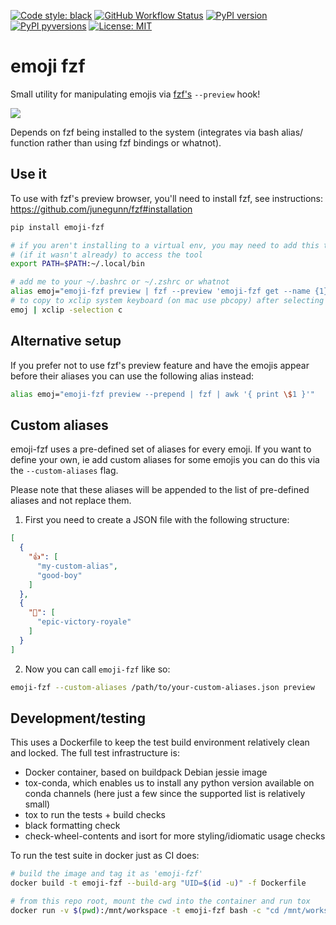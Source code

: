 [![Code style:
black](https://img.shields.io/badge/code%20style-black-000000.svg?style=for-the-badge)](https://github.com/ambv/black)
[![GitHub Workflow
Status](https://img.shields.io/github/workflow/status/noahp/emoji-fzf/main-ci?style=for-the-badge)](https://github.com/noahp/emoji-fzf/actions)
[![PyPI
version](https://img.shields.io/pypi/v/emoji-fzf.svg?style=for-the-badge)](https://pypi.org/project/emoji-fzf/)
[![PyPI
pyversions](https://img.shields.io/pypi/pyversions/emoji-fzf.svg?style=for-the-badge)](https://pypi.python.org/pypi/emoji-fzf/)
[![License:
MIT](https://img.shields.io/badge/License-MIT-brightgreen.svg?style=for-the-badge)](https://opensource.org/licenses/MIT)

# emoji fzf

Small utility for manipulating emojis via
[fzf's](https://github.com/junegunn/fzf) `--preview` hook!

<img src="https://cdn.rawgit.com/noahp/emoji-fzf/assets/demo.svg">

Depends on fzf being installed to the system (integrates via bash alias/
function rather than using fzf bindings or whatnot).

## Use it

To use with fzf's preview browser, you'll need to install fzf, see instructions:
https://github.com/junegunn/fzf#installation

```bash
pip install emoji-fzf

# if you aren't installing to a virtual env, you may need to add this to path
# (if it wasn't already) to access the tool
export PATH=$PATH:~/.local/bin

# add me to your ~/.bashrc or ~/.zshrc or whatnot
alias emoj="emoji-fzf preview | fzf --preview 'emoji-fzf get --name {1}' | cut -d \" \" -f 1 | emoji-fzf get"
# to copy to xclip system keyboard (on mac use pbcopy) after selecting
emoj | xclip -selection c
```

## Alternative setup

If you prefer not to use fzf's preview feature and have the emojis appear
before their aliases you can use the following alias instead:

```bash
alias emoj="emoji-fzf preview --prepend | fzf | awk '{ print \$1 }'"
```

## Custom aliases

emoji-fzf uses a pre-defined set of aliases for every emoji. If you want to
define your own, ie add custom aliases for some emojis you can do this via the
`--custom-aliases` flag.

Please note that these aliases will be appended to the list of pre-defined
aliases and not replace them.

1. First you need to create a JSON file with the following structure:

```json
[
  {
    "👍": [
      "my-custom-alias",
      "good-boy"
    ]
  },
  {
    "💯": [
      "epic-victory-royale"
    ]
  }
]
```

2. Now you can call `emoji-fzf` like so:

```bash
emoji-fzf --custom-aliases /path/to/your-custom-aliases.json preview
```

## Development/testing

This uses a Dockerfile to keep the test build environment relatively clean and
locked. The full test infrastructure is:

- Docker container, based on buildpack Debian jessie image
- tox-conda, which enables us to install any python version available on conda
  channels (here just a few since the supported list is relatively small)
- tox to run the tests + build checks
- black formatting check
- check-wheel-contents and isort for more styling/idiomatic usage checks

To run the test suite in docker just as CI does:

```bash
# build the image and tag it as 'emoji-fzf'
docker build -t emoji-fzf --build-arg "UID=$(id -u)" -f Dockerfile

# from this repo root, mount the cwd into the container and run tox
docker run -v $(pwd):/mnt/workspace -t emoji-fzf bash -c "cd /mnt/workspace && tox"
```

